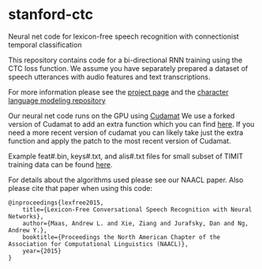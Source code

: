 # stanford-ctc
Neural net code for lexicon-free speech recognition with connectionist temporal classification

This repository contains code for a bi-directional RNN training using the CTC loss function. 
We assume you have separately prepared a dataset of speech utterances with audio features and text transcriptions.

For more information please see the [project page](http://deeplearning.stanford.edu/lexfree/) and the [character language modeling repository](https://github.com/zxie/nn)

Our neural net code runs on the GPU using [Cudamat](https://github.com/cudamat/cudamat)
We use a forked version of Cudamat to add an extra function which you can find [here](https://github.com/awni/cudamat). If you need a more recent version of cudamat you can likely take just the extra function and apply the patch to the most recent version of Cudamat.

Example feat#.bin, keys#.txt, and alis#.txt files for small subset of TIMIT training data can be
found [here](http://deeplearning.stanford.edu/lexfree/timit/).

For details about the algorithms used please see our NAACL paper. Also please cite that paper when using this code:
```
@inproceedings{lexfree2015,
    title={Lexicon-Free Conversational Speech Recognition with Neural Networks},
    author={Maas, Andrew L. and Xie, Ziang and Jurafsky, Dan and Ng, Andrew Y.},
    booktitle={Proceedings the North American Chapter of the Association for Computational Linguistics (NAACL)},
    year={2015}
}
```
